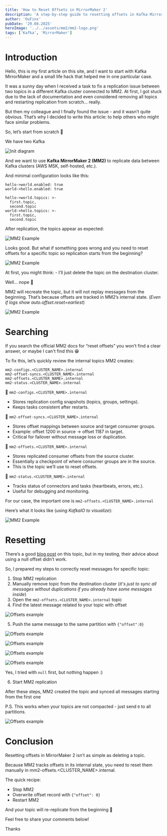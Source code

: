 ```yaml
---
title: 'How to Reset Offsets in MirrorMaker 2'
description: 'A step-by-step guide to resetting offsets in Kafka MirrorMaker 2 for topic re-replication.'
author: 'OuFinx'
pubDate: '29.08.2025'
heroImage: '../../assets/mm2/mm2-logo.png'
tags: ['Kafka', 'MirrorMaker']
---
```


# Introduction

Hello, this is my first article on this site, and I want to start with Kafka MirrorMaker and a small life hack that helped me in one particular case.

It was a sunny day when I received a task to fix a replication issue between two topics in a different Kafka cluster connected to MM2. At first, I got stuck due to the lack of documentation and even considered removing all topics and restarting replication from scratch… really.

But then my colleague and I finally found the issue - and it wasn’t quite obvious. That’s why I decided to write this article: to help others who might face similar problems.

So, let’s start from scratch 🙂

We have two Kafka

![Init diagram](../../assets/mm2/mm2-init-diagram.png)

And we want to use **Kafka MirrorMaker 2 (MM2)** to replicate data between Kafka clusters (AWS MSK, self-hosted, etc.).

And minimal configuration looks like this:

```
hello->world.enabled: true
world->hello.enabled: true

hello->world.topics: >-
  first.topic,
  second.topic
world->hello.topics: >-
  first.topic,
  second.topic
```

After replication, the topics appear as expected:

![MM2 Example](../../assets/mm2/mm2-example.png)

Looks good. But what if something goes wrong and you need to reset offsets for a specific topic so replication starts from the beginning?

![MM2 Example](../../assets/mm2/mm2-bad-replication.png)

At first, you might think: - I’ll just delete the topic on the destination cluster.

Well... nope 🙂

MM2 will recreate the topic, but it will not replay messages from the beginning. That’s because offsets are tracked in MM2’s internal state. (_Even if logs show auto.offset.reset=earliest_)

![MM2 Example](../../assets/mm2/mm2-after-replication.png)

# Searching

If you search the official MM2 docs for “reset offsets” you won’t find a clear answer, or maybe I can't find this 😁

To fix this, let’s quickly review the internal topics MM2 creates:

```
mm2-configs.<CLUSTER_NAME>.internal
mm2-offset-syncs.<CLUSTER_NAME>.internal
mm2-offsets.<CLUSTER_NAME>.internal
mm2-status.<CLUSTER_NAME>.internal
```

📌 `mm2-configs.<CLUSTER_NAME>.internal`
- Stores replication config snapshots (topics, groups, settings).
- Keeps tasks consistent after restarts.

📌 `mm2-offset-syncs.<CLUSTER_NAME>.internal`
- Stores offset mappings between source and target consumer groups.
- Example: offset 1200 in source -> offset 1187 in target.
- Critical for failover without message loss or duplication.

📌 `mm2-offsets.<CLUSTER_NAME>.internal`
- Stores replicated consumer offsets from the source cluster.
- Essentially a checkpoint of where consumer groups are in the source.
- This is the topic we’ll use to reset offsets.

📌 `mm2-status.<CLUSTER_NAME>.internal`
- Tracks status of connectors and tasks (heartbeats, errors, etc.).
- Useful for debugging and monitoring.

For our case, the important one is `mm2-offsets.<CLUSTER_NAME>.internal`

Here’s what it looks like (_using KafkaIO to visualize_):

![MM2 Example](../../assets/mm2/mm2-offsets-example.png)

# Resetting

There’s a good [blog post](https://javier.monton.info/blog/kafka-connect-mm2-offset-management) on this topic, but in my testing, their advice about using a null offset didn’t work.

So, I prepared my steps to correctly reset messages for specific topic:

1. Stop MM2 replication
2. Manually remove topic from the destination cluster (_it's just to sync all messages without duplications if you already have some messages inside_)
3. Open the `mm2-offsets.<CLUSTER_NAME>.internal` topic
4. Find the latest message related to your topic with offset

![Offsets example](../../assets/mm2/mm2-offsets.png)

5. Push the same message to the same partition with `{"offset":0}`

![Offsets example](../../assets/mm2/mm2-offsets-1.png)

![Offsets example](../../assets/mm2/mm2-offsets-2.png)

![Offsets example](../../assets/mm2/mm2-offsets-3.png)

![Offsets example](../../assets/mm2/mm2-offsets-4.png)

Yes, I tried with `null` first, but nothing happen :)

6. Start MM2 replication

After these steps, MM2 created the topic and synced all messages starting from the first one

P.S. This works when your topics are not compacted - just send `0` to all partitions.

![Offsets example](../../assets/mm2/mm2-offsets-5.png)

# Conclusion

Resetting offsets in MirrorMaker 2 isn’t as simple as deleting a topic.

Because MM2 tracks offsets in its internal state, you need to reset them manually in mm2-offsets.<CLUSTER_NAME>.internal.

The quick recipe:
- Stop MM2
- Overwrite offset record with `{"offset": 0}`
- Restart MM2

And your topic will re-replicate from the beginning 🚀

Feel free to share your comments below!

Thanks